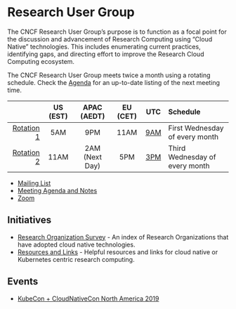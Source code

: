 # Research User Group

The CNCF Research User Group’s purpose is to function as a focal point for the
discussion and advancement of Research Computing using “Cloud Native”
technologies. This includes enumerating current practices, identifying gaps,
and directing effort to improve the Research Cloud Computing ecosystem.

The CNCF Research User Group meets twice a month using a rotating schedule.
Check the [Agenda] for an up-to-date listing of the next meeting time.

|              | US (EST) |   APAC (AEDT)  |    EU (CET)    | UTC  | Schedule  |
|-------------:|:--------:|:--------------:|:--------------:|:----:|:----------|
| [Rotation 1] |    5AM   |       9PM      |      11AM      | [9AM](http://time.unitarium.com/utc/9) | First Wednesday of every month
| [Rotation 2] |    11AM   | 2AM (Next Day) |       5PM      | [3PM](http://time.unitarium.com/utc/15)  | Third Wednesday of every month


- [Mailing List]
- [Meeting Agenda and Notes][Agenda]
- [Zoom]

## Initiatives

- [Research Organization Survey][index] - An index of Research Organizations
  that have adopted cloud native technologies.
- [Resources and Links][links] - Helpful resources and links for cloud native
  or Kubernetes centric research computing.

## Events

- [KubeCon + CloudNativeCon North America 2019][kccncna19]


[Mailing List]: https://lists.cncf.io/g/cncf-research-user-group
[Meeting Agenda and Notes]: https://docs.google.com/document/d/1vvXxW4Cd4P5gcmWGz-_yKbgJex2_NlSWaHtsk_56TnA/edit?ts=5d53c5ff#
[Rotation 1]: https://calendar.google.com/event?action=TEMPLATE&tmeid=bG5ldGUwcTliNDg2ZGxnZG91b3VoMTVpNWlfMjAyMDA1MDZUMDkwMDAwWiBsaW51eGZvdW5kYXRpb24ub3JnX2s5YXNtdjlsZWdzcXRoMWM2Z2FxcW9qMDJjQGc&tmsrc=linuxfoundation.org_k9asmv9legsqth1c6gaqqoj02c%40group.calendar.google.com&scp=ALL
[Rotation 2]: https://calendar.google.com/event?action=TEMPLATE&tmeid=Y3VubGJxMXIyNDIyajB1cnZkaDN1czcyZjNfMjAyMDA1MjBUMTUwMDAwWiBsaW51eGZvdW5kYXRpb24ub3JnX2s5YXNtdjlsZWdzcXRoMWM2Z2FxcW9qMDJjQGc&tmsrc=linuxfoundation.org_k9asmv9legsqth1c6gaqqoj02c%40group.calendar.google.com&scp=ALL
[Agenda]: https://docs.google.com/document/d/1vvXxW4Cd4P5gcmWGz-_yKbgJex2_NlSWaHtsk_56TnA/edit?ts=5d53c5ff#
[Zoom]: https://zoom.us/my/cncfenduser
[index]: /org-index
[links]: /RESOURCES.md
[kccncna19]: /events/2019/KCCNCNA
